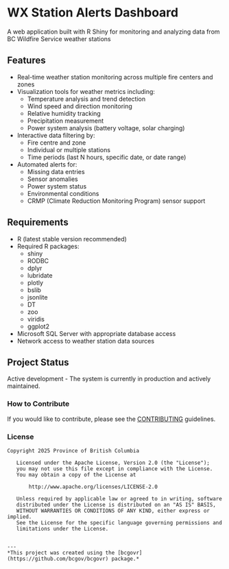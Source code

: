 <!-- 
Add a project state badge

See <https://github.com/BCDevExchange/Our-Project-Docs/blob/master/discussion/projectstates.md> 
If you have bcgovr installed and you use RStudio, click the 'Insert BCDevex Badge' Addin.
-->

WX Station Alerts Dashboard
============================
A web application built with R Shiny for monitoring and analyzing data from BC Wildfire Service weather stations 

## Features

- Real-time weather station monitoring across multiple fire centers and zones
- Visualization tools for weather metrics including:
  - Temperature analysis and trend detection
  - Wind speed and direction monitoring
  - Relative humidity tracking
  - Precipitation measurement
  - Power system analysis (battery voltage, solar charging)
- Interactive data filtering by:
  - Fire centre and zone
  - Individual or multiple stations
  - Time periods (last N hours, specific date, or date range)
- Automated alerts for:
  - Missing data entries
  - Sensor anomalies
  - Power system status
  - Environmental conditions
  - CRMP (Climate Reduction Monitoring Program) sensor support

## Requirements

- R (latest stable version recommended)
- Required R packages:
  - shiny
  - RODBC
  - dplyr
  - lubridate
  - plotly
  - bslib
  - jsonlite
  - DT
  - zoo
  - viridis
  - ggplot2
- Microsoft SQL Server with appropriate database access
- Network access to weather station data sources

## Project Status

Active development - The system is currently in production and actively maintained.


### How to Contribute

If you would like to contribute, please see the [CONTRIBUTING](CONTRIBUTING.md) guidelines.


### License

```
Copyright 2025 Province of British Columbia

   Licensed under the Apache License, Version 2.0 (the "License");
   you may not use this file except in compliance with the License.
   You may obtain a copy of the License at

       http://www.apache.org/licenses/LICENSE-2.0

   Unless required by applicable law or agreed to in writing, software
   distributed under the License is distributed on an "AS IS" BASIS,
   WITHOUT WARRANTIES OR CONDITIONS OF ANY KIND, either express or implied.
   See the License for the specific language governing permissions and
   limitations under the License.


---
*This project was created using the [bcgovr](https://github.com/bcgov/bcgovr) package.* 
